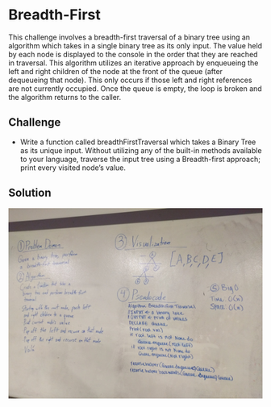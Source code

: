 # Breadth-First

This challenge involves a breadth-first traversal of a binary tree using an
algorithm which takes in a single binary tree as its only input. The value held
by each node is displayed to the console in the order that they are reached in
traversal. This algorithm utilizes an iterative approach by enqueueing the
left and right children of the node at the front of the queue (after
dequeueing that node). This only occurs if those left and right references
are not currently occupied. Once the queue is empty, the loop is broken and
the algorithm returns to the caller.

## Challenge

- Write a function called breadthFirstTraversal which takes a Binary Tree as its
unique input. Without utilizing any of the built-in methods available to your
language, traverse the input tree using a Breadth-first approach; print every
visited node’s value.

## Solution

![Whiteboard Solution Photo](/assets/BreadthFirstTraversal.jpg)
